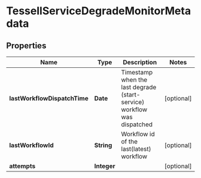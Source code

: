 

# TessellServiceDegradeMonitorMetadata


## Properties

Name | Type | Description | Notes
------------ | ------------- | ------------- | -------------
**lastWorkflowDispatchTime** | **Date** | Timestamp when the last degrade (start-service) workflow was dispatched |  [optional]
**lastWorkflowId** | **String** | Workflow id of the last(latest) workflow |  [optional]
**attempts** | **Integer** |  |  [optional]



